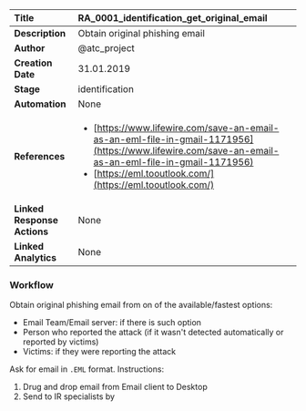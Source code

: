 | Title                       | RA_0001_identification_get_original_email         |
|:----------------------------|:--------------------|
| **Description**             | Obtain original phishing email   |
| **Author**                  | @atc_project        |
| **Creation Date**           | 31.01.2019 |
| **Stage**                   | identification         |
| **Automation**              | None |
| **References**              |<ul><li>[https://www.lifewire.com/save-an-email-as-an-eml-file-in-gmail-1171956](https://www.lifewire.com/save-an-email-as-an-eml-file-in-gmail-1171956)</li><li>[https://eml.tooutlook.com/](https://eml.tooutlook.com/)</li></ul> |
| **Linked Response Actions** | None |
| **Linked Analytics**        | None |


### Workflow

Obtain original phishing email from on of the available/fastest options:

- Email Team/Email server: if there is such option
- Person who reported the attack (if it wasn't detected automatically or reported by victims)
- Victims: if they were reporting the attack

Ask for email in `.EML` format. Instructions: 

  1. Drug and drop email from Email client to Desktop
  2. Send to IR specialists by <email>
